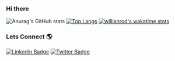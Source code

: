 ### Hi there 

<!--**njourou/njourou** is a ✨ _special_ ✨ repository because its `README.md` (this file) appears on your GitHub profile.

Here are some ideas to get you started:-->

<!--🔭 I’m currently working on ...
- 🌱 I’m currently learning ...
- 👯 I’m looking to collaborate on 
- 🤔 I’m looking for help with ...
- 💬 Ask me about ...php
- 📫 How to reach me: ...
- 😄 Pronouns: ...
- ⚡ Fun fact: ...-->



![Anurag's GitHub stats](https://github-readme-stats.vercel.app/api?username=njourou&count_private=true&show_icons=true&theme=radical)
[![Top Langs](https://github-readme-stats.vercel.app/api/top-langs/?username=njourou&show_icons=true&layout=compact&theme=vue&hide_border=true)](https://github.com/anuraghazra/github-readme-stats)
[![willianrod's wakatime stats](https://github-readme-stats.vercel.app/api/wakatime?username=njourou)](https://github.com/anuraghazra/github-readme-stats)


### Lets Connect 🌎
[![Linkedin Badge](https://img.shields.io/badge/-LinkedIn-blue?style=flat-square&logo=Linkedin&logoColor=white&link=https://www.linkedin.com/in/njoroge-itinga-432186152/)](https://www.linkedin.com/in/njoroge-itinga-432186152/) 
[![Twitter Badge](https://img.shields.io/badge/-Twitter-1ca0f1?style=flat-square&labelColor=1ca0f1&logo=twitter&logoColor=white&link=https://twitter.com/njourou)](https://twitter.com/njourou)





